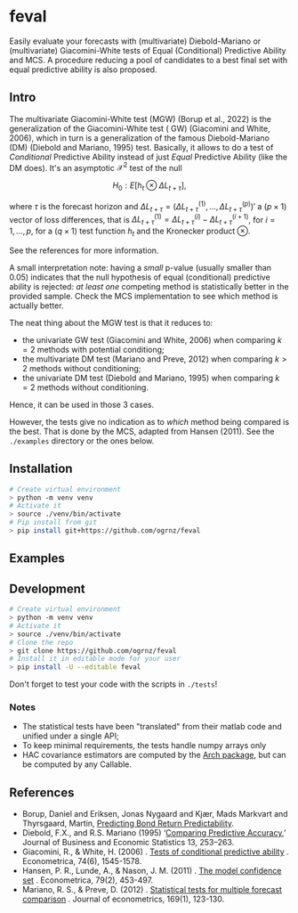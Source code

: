 # feval

Easily evaluate your forecasts with (multivariate) Diebold-Mariano or (multivariate) Giacomini-White tests of Equal
(Conditional) Predictive Ability and MCS. A procedure reducing a pool of candidates to a best final set with equal
predictive ability is also proposed.

## Intro

The multivariate Giacomini-White test (MGW) (Borup et al., 2022) is the generalization of the Giacomini-White test (
GW) (Giacomini and White, 2006), which in turn is a generalization of the famous Diebold-Mariano (DM) (Diebold and
Mariano, 1995) test. Basically, it allows to do a test of *Conditional* Predictive Ability instead of just *Equal*
Predictive Ability (like the DM does). It's an asymptotic $\mathcal{X}^2$ test of the null

```math
H_0: E[h_t \otimes \Delta L_{t + \tau}],
```

where $\tau$ is the forecast horizon and
$\Delta L_{t + \tau} = (\Delta L_{t + \tau}^{(1)}, \dots, \Delta L_{t + \tau}^{(p)})'$ a ($p \times 1$) vector of
loss differences, that is $\Delta L_{t + \tau}^{(1)} = \Delta L_{t + \tau}^{(i)} - \Delta L_{t + \tau}^{(i + 1)}$, for
$i = 1, \dots, p$, for a $(q \times 1)$ test function $h_t$ and the Kronecker product $\otimes$.

See the references for more information.

A small interpretation note: having a *small* p-value (usually smaller than $0.05$) indicates that the null hypothesis
of equal (conditional) predictive ability is rejected: *at least one* competing method is statistically better in the
provided sample. Check the MCS implementation to see which method is actually better.

The neat thing about the MGW test is that it reduces to:

- the univariate GW test (Giacomini and White, 2006) when comparing $k = 2$ methods with potential conditiong;
- the multivariate DM test (Mariano and Preve, 2012) when comparing $k > 2$ methods without conditioning;
- the univariate DM test (Diebold and Mariano, 1995) when comparing $k = 2$ methods without conditioning.

Hence, it can be used in those 3 cases.

However, the tests give no indication as to *which* method being compared is the best. That is done by the MCS, adapted
from Hansen (2011). See the `./examples` directory or the ones below.

## Installation

```bash
# Create virtual environment
> python -m venv venv
# Activate it
> source ./venv/bin/activate
# Pip install from git
> pip install git+https://github.com/ogrnz/feval
```

## Examples

## Development

```bash
# Create virtual environment
> python -m venv venv
# Activate it
> source ./venv/bin/activate
# Clone the repo
> git clone https://github.com/ogrnz/feval
# Install it in editable mode for your user
> pip install -U --editable feval
```

Don't forget to test your code with the scripts in `./tests`!

### Notes

- The statistical tests have been "translated" from their matlab code and unified under a single API;
- To keep minimal requirements, the tests handle numpy arrays only
- HAC covariance estimators are computed by
  the [Arch package](https://arch.readthedocs.io/en/latest/covariance/covariance.html), but can be computed by any
  Callable.

## References

- Borup, Daniel and Eriksen, Jonas Nygaard and Kjær, Mads Markvart and Thyrsgaard, Martin,
  [Predicting Bond Return Predictability](http://dx.doi.org/10.2139/ssrn.3513340).
- Diebold, F.X., and R.S. Mariano (1995)
  ‘[Comparing Predictive Accuracy](https://www.tandfonline.com/doi/abs/10.1198/073500102753410444?journalCode=ubes20),’
  Journal
  of Business and Economic Statistics 13, 253–263.
- Giacomini, R., & White, H. (2006)
  . [Tests of conditional predictive ability](https://onlinelibrary.wiley.com/doi/pdf/10.1111/j.1468-0262.2006.00718.x?casa_token=v5yp0mfNHWsAAAAA:_QfioyU_tyBuN-lU_IXcyb3yizOxA7KSMhhA94wNwokFJj5jAHgnsgXVsClT3_5MdqMK0NJPEt4TxBnN)
  .
  Econometrica, 74(6), 1545-1578.
- Hansen, P. R., Lunde, A., & Nason, J. M. (2011)
  . [The model confidence set](https://onlinelibrary.wiley.com/doi/pdf/10.3982/ECTA5771?casa_token=W_wNjvfGBEkAAAAA:EGQ4b2xpaI-S_6ALXL8F60Pg2FR42wxa4IpJ0p2RAIhAl26elh3K40qI7Xki4F7Zlyr1SLam5ag0iPdb)
  . Econometrica, 79(2), 453-497.
- Mariano, R. S., & Preve, D. (2012)
  . [Statistical tests for multiple forecast comparison](https://ink.library.smu.edu.sg/cgi/viewcontent.cgi?article=3330&context=soe_research)
  .
  Journal of econometrics, 169(1), 123-130.

